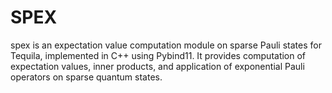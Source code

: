 # SPEX
spex is an expectation value computation module on sparse Pauli states for Tequila, implemented in C++ using Pybind11. It provides computation of expectation values, inner products, and application of exponential Pauli operators on sparse quantum states.